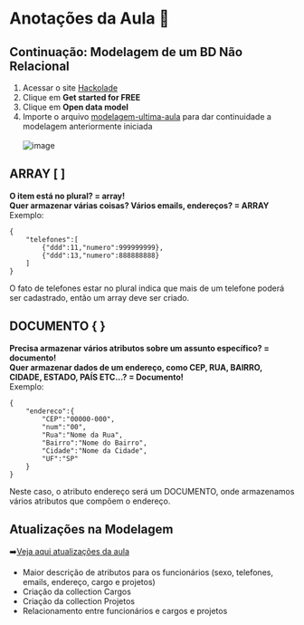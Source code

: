 # Anotações da Aula 📝

## Continuação: Modelagem de um BD Não Relacional
1. Acessar o site [Hackolade](https://hackolade.com/)
2. Clique em **Get started for FREE**
3. Clique em **Open data model**
4. Importe o arquivo [modelagem-ultima-aula](modelagem-ultima-aula.hck.json/) para dar continuidade a modelagem anteriormente iniciada
<br><br>![image](https://github.com/user-attachments/assets/56b08849-07fc-4d40-a38a-24151354c139)

## ARRAY [ ]
**O item está no plural? = array!**<br>
**Quer armazenar várias coisas? Vários emails, endereços? = ARRAY**<br>
Exemplo:<br>
```
{
    "telefones":[
        {"ddd":11,"numero":999999999},
        {"ddd":13,"numero":888888888}
    ]
}
```
O fato de telefones estar no plural indica que mais de um telefone poderá ser cadastrado, então um array deve ser criado.<br>

## DOCUMENTO { }
**Precisa armazenar vários atributos sobre um assunto específico? = documento!**<br>
**Quer armazenar dados de um endereço, como CEP, RUA, BAIRRO, CIDADE, ESTADO, PAÍS ETC...? = Documento!**<br>
Exemplo:<br>
```
{
    "endereco":{
        "CEP":"00000-000",
        "num":"00",
        "Rua":"Nome da Rua",
        "Bairro":"Nome do Bairro",
        "Cidade":"Nome da Cidade",
        "UF":"SP"
    }
}
```
Neste caso, o atributo endereço será um DOCUMENTO, onde armazenamos vários atributos que compõem o endereço.

## Atualizações na Modelagem
➡️[Veja aqui atualizações da aula](modelagem-final.hck.json)
- Maior descrição de atributos para os funcionários (sexo, telefones, emails, endereço, cargo e projetos)
- Criação da collection Cargos
- Criação da collection Projetos
- Relacionamento entre funcionários e cargos e projetos